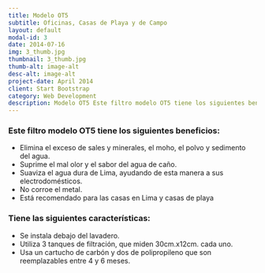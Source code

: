 ```yaml
---
title: Modelo OT5
subtitle: Oficinas, Casas de Playa y de Campo
layout: default
modal-id: 3
date: 2014-07-16
img: 3_thumb.jpg
thumbnail: 3_thumb.jpg
thumb-alt: image-alt
desc-alt: image-alt
project-date: April 2014
client: Start Bootstrap
category: Web Development
description: Modelo OT5 Este filtro modelo OT5 tiene los siguientes beneficios Elimina el exceso de sales y minerales, el moho, el polvo y sedimento del agua. Suprime el mal olor y el sabor del agua de caño. Suaviza el agua dura de Lima, ayudando de esta manera a sus electrodomésticos. No corroe el metal. Está recomendado para las casas en Lima y casas de playa Tiene las siguientes características Se instala debajo del lavadero. Utiliza 3 tanques de filtración, que miden 30cm.x12cm. cada uno. Usa un cartucho de carbón y dos de polipropileno que son reemplazables entre 4 y 6 meses.
---
```

### Este filtro modelo **OT5** tiene los siguientes beneficios:
- Elimina el exceso de sales y minerales, el moho, el polvo y sedimento del agua.
- Suprime el mal olor y el sabor del agua de caño.
- Suaviza el agua dura de Lima, ayudando de esta manera a sus electrodomésticos.
- No corroe el metal. 
- Está recomendado para las casas en Lima y casas de playa
### Tiene las siguientes características:
- Se instala debajo del lavadero.
- Utiliza 3 tanques de filtración, que miden 30cm.x12cm. cada uno.
- Usa un cartucho de carbón y dos de polipropileno que son reemplazables entre 4 y 6 meses.
